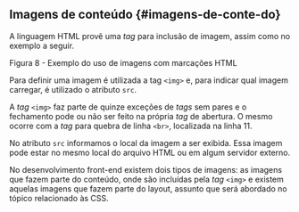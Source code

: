## Imagens de conteúdo {#imagens-de-conte-do}

A linguagem HTML provê uma _tag_ para inclusão de imagem, assim como no exemplo a seguir.

Figura 8 - Exemplo do uso de imagens com marcações HTML

Para definir uma imagem é utilizada a tag `<img>` e, para indicar qual imagem carregar, é utilizado o atributo `src`.

A _tag_ `<img>` faz parte de quinze exceções de _tags_ sem pares e o fechamento pode ou não ser feito na própria _tag_ de abertura. O mesmo ocorre com a _tag_ para quebra de linha `<br>`, localizada na linha 11.

No atributo `src` informamos o local da imagem a ser exibida. Essa imagem pode estar no mesmo local do arquivo HTML ou em algum servidor externo.

No desenvolvimento front-end existem dois tipos de imagens: as imagens que fazem parte do conteúdo, onde são incluídas pela _tag_ `<img>` e existem aquelas imagens que fazem parte do layout, assunto que será abordado no tópico relacionado às CSS.

